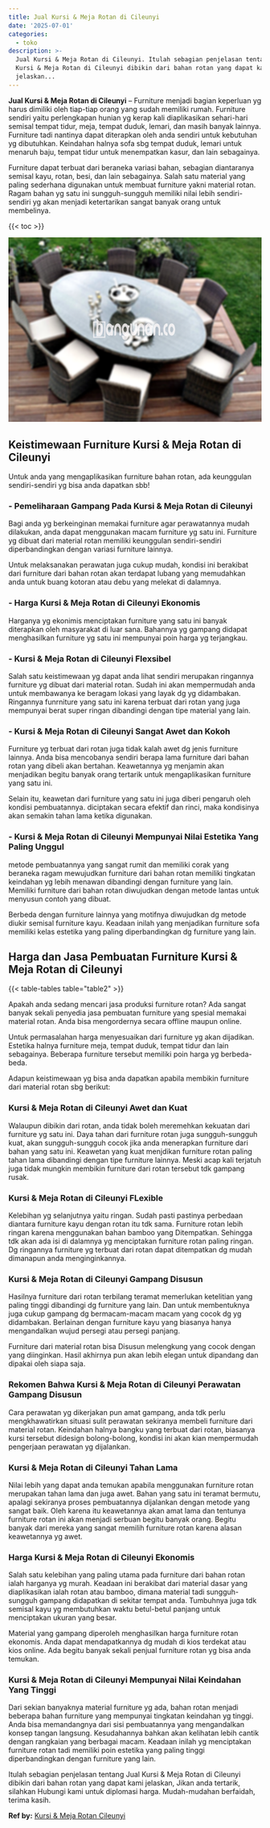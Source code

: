 ```yaml
---
title: Jual Kursi & Meja Rotan di Cileunyi
date: '2025-07-01'
categories:
  - toko
description: >-
  Jual Kursi & Meja Rotan di Cileunyi. Itulah sebagian penjelasan tentang Jual
  Kursi & Meja Rotan di Cileunyi dibikin dari bahan rotan yang dapat kami
  jelaskan...
---
```


**Jual Kursi & Meja Rotan di Cileunyi** – Furniture menjadi bagian keperluan yg harus dimiliki oleh tiap-tiap orang yang sudah memiliki rumah. Furniture sendiri yaitu perlengkapan hunian yg kerap kali diaplikasikan sehari-hari semisal tempat tidur, meja, tempat duduk, lemari, dan masih banyak lainnya. Furniture tadi nantinya dapat diterapkan oleh anda sendiri untuk kebutuhan yg dibutuhkan. Keindahan halnya sofa sbg tempat duduk, lemari untuk menaruh baju, tempat tidur untuk menempatkan kasur, dan lain sebagainya.

Furniture dapat terbuat dari beraneka variasi bahan, sebagian diantaranya semisal kayu, rotan, besi, dan lain sebagainya. Salah satu material yang paling sederhana digunakan untuk membuat furniture yakni material rotan. Ragam bahan yg satu ini sungguh-sungguh memiliki nilai lebih sendiri-sendiri yg akan menjadi ketertarikan sangat banyak orang untuk membelinya.

{{< toc >}}

![Jual Kursi & Meja Rotan di Cileunyi](/images/kursi-meja-rotan-murah10.png)

## Keistimewaan Furniture Kursi & Meja Rotan di Cileunyi

Untuk anda yang mengaplikasikan furniture bahan rotan, ada keunggulan sendiri-sendiri yg bisa anda dapatkan sbb!

### \- Pemeliharaan Gampang Pada Kursi & Meja Rotan di Cileunyi

Bagi anda yg berkeinginan memakai furniture agar perawatannya mudah dilakukan, anda dapat menggunakan macam furniture yg satu ini. Furniture yg dibuat dari material rotan memiliki keunggulan sendiri-sendiri diperbandingkan dengan variasi furniture lainnya.

Untuk melaksanakan perawatan juga cukup mudah, kondisi ini berakibat dari furniture dari bahan rotan akan terdapat lubang yang memudahkan anda untuk buang kotoran atau debu yang melekat di dalamnya.

### \- Harga Kursi & Meja Rotan di Cileunyi Ekonomis

Harganya yg ekonimis menciptakan furniture yang satu ini banyak diterapkan oleh masyarakat di luar sana. Bahannya yg gampang didapat menghasilkan furniture yg satu ini mempunyai poin harga yg terjangkau.

### \- Kursi & Meja Rotan di Cileunyi Flexsibel

Salah satu keistimewaan yg dapat anda lihat sendiri merupakan ringannya furniture yg dibuat dari material rotan. Sudah ini akan mempermudah anda untuk membawanya ke beragam lokasi yang layak dg yg didambakan. Ringannya funrniture yang satu ini karena terbuat dari rotan yang juga mempunyai berat super ringan dibandingi dengan tipe material yang lain.

### \- Kursi & Meja Rotan di Cileunyi Sangat Awet dan Kokoh

Furniture yg terbuat dari rotan juga tidak kalah awet dg jenis furniture lainnya. Anda bisa mencobanya sendiri berapa lama furniture dari bahan rotan yang dibeli akan bertahan. Keawetannya yg menjamin akan menjadikan begitu banyak orang tertarik untuk mengaplikasikan furniture yang satu ini.

Selain itu, keawetan dari furniture yang satu ini juga diberi pengaruh oleh kondisi pembuatannya. diciptakan secara efektif dan rinci, maka kondisinya akan semakin tahan lama ketika digunakan.

### \- Kursi & Meja Rotan di Cileunyi Mempunyai Nilai Estetika Yang Paling Unggul

metode pembuatannya yang sangat rumit dan memiliki corak yang beraneka ragam mewujudkan furniture dari bahan rotan memiliki tingkatan keindahan yg lebih menawan dibandingi dengan furniture yang lain. Memiliki furniture dari bahan rotan diwujudkan dengan metode lantas untuk menyusun contoh yang dibuat.

Berbeda dengan furniture lainnya yang motifnya diwujudkan dg metode diukir semisal furniture kayu. Keadaan inilah yang menjadikan furniture sofa memiliki kelas estetika yang paling diperbandingkan dg furniture yang lain.

## Harga dan Jasa Pembuatan Furniture Kursi & Meja Rotan di Cileunyi

{{< table-tables table="table2" >}}

Apakah anda sedang mencari jasa produksi furniture rotan? Ada sangat banyak sekali penyedia jasa pembuatan furniture yang spesial memakai material rotan. Anda bisa mengordernya secara offline maupun online.

Untuk permasalahan harga menyesuaikan dari furniture yg akan dijadikan. Estetika halnya furniture meja, tempat duduk, tempat tidur dan lain sebagainya. Beberapa furniture tersebut memiliki poin harga yg berbeda-beda.

Adapun keistimewaan yg bisa anda dapatkan apabila membikin furniture dari material rotan sbg berikut:

### Kursi & Meja Rotan di Cileunyi Awet dan Kuat

Walaupun dibikin dari rotan, anda tidak boleh meremehkan kekuatan dari furniture yg satu ini. Daya tahan dari furniture rotan juga sungguh-sungguh kuat, akan sungguh-sungguh cocok jika anda menerapkan furniture dari bahan yang satu ini. Keawetan yang kuat menjdikan furniture rotan paling tahan lama dibandingi dengan tipe furniture lainnya. Meski acap kali terjatuh juga tidak mungkin membikin furniture dari rotan tersebut tdk gampang rusak.

### Kursi & Meja Rotan di Cileunyi FLexible

Kelebihan yg selanjutnya yaitu ringan. Sudah pasti pastinya perbedaan diantara furniture kayu dengan rotan itu tdk sama. Furniture rotan lebih ringan karena menggunakan bahan bamboo yang Ditempatkan. Sehingga tdk akan ada isi di dalamnya yg menciptakan furniture rotan paling ringan. Dg ringannya furniture yg terbuat dari rotan dapat ditempatkan dg mudah dimanapun anda menginginkannya.

### Kursi & Meja Rotan di Cileunyi Gampang Disusun

Hasilnya furniture dari rotan terbilang teramat memerlukan ketelitian yang paling tinggi dibandingi dg furniture yang lain. Dan untuk membentuknya juga cukup gampang dg bermacam-macam macam yang cocok dg yg didambakan. Berlainan dengan furniture kayu yang biasanya hanya mengandalkan wujud persegi atau persegi panjang.

Furniture dari material rotan bisa Disusun melengkung yang cocok dengan yang diinginkan. Hasil akhirnya pun akan lebih elegan untuk dipandang dan dipakai oleh siapa saja.

### Rekomen Bahwa Kursi & Meja Rotan di Cileunyi Perawatan Gampang Disusun

Cara perawatan yg dikerjakan pun amat gampang, anda tdk perlu mengkhawatirkan situasi sulit perawatan sekiranya membeli furniture dari material rotan. Keindahan halnya bangku yang terbuat dari rotan, biasanya kursi tersebut didesign bolong-bolong, kondisi ini akan kian mempermudah pengerjaan perawatan yg dijalankan.

### Kursi & Meja Rotan di Cileunyi Tahan Lama

Nilai lebih yang dapat anda temukan apabila menggunakan furniture rotan merupakan tahan lama dan juga awet. Bahan yang satu ini teramat bermutu, apalagi sekiranya proses pembuatannya dijalankan dengan metode yang sangat baik. Oleh karena itu keawetannya akan amat lama dan tentunya furniture rotan ini akan menjadi serbuan begitu banyak orang. Begitu banyak dari mereka yang sangat memilih furniture rotan karena alasan keawetannya yg awet.

### Harga Kursi & Meja Rotan di Cileunyi Ekonomis

Salah satu kelebihan yang paling utama pada furniture dari bahan rotan ialah harganya yg murah. Keadaan ini berakibat dari material dasar yang diaplikasikan ialah rotan atau bamboo, dimana material tadi sungguh-sungguh gampang didapatkan di sekitar tempat anda. Tumbuhnya juga tdk semisal kayu yg membutuhkan waktu betul-betul panjang untuk menciptakan ukuran yang besar.

Material yang gampang diperoleh menghasilkan harga furniture rotan ekonomis. Anda dapat mendapatkannya dg mudah di kios terdekat atau kios online. Ada begitu banyak sekali penjual furniture rotan yg bisa anda temukan.

### Kursi & Meja Rotan di Cileunyi Mempunyai Nilai Keindahan Yang Tinggi

Dari sekian banyaknya material furniture yg ada, bahan rotan menjadi beberapa bahan furniture yang mempunyai tingkatan keindahan yg tinggi. Anda bisa memandangnya dari sisi pembuatannya yang mengandalkan konsep tangan langsung. Kesudahannya bahkan akan kelihatan lebih cantik dengan rangkaian yang berbagai macam. Keadaan inilah yg menciptakan furniture rotan tadi memiliki poin estetika yang paling tinggi diperbandingkan dengan furniture yang lain.

Itulah sebagian penjelasan tentang Jual Kursi & Meja Rotan di Cileunyi dibikin dari bahan rotan yang dapat kami jelaskan, Jikan anda tertarik, silahkan Hubungi kami untuk diplomasi harga. Mudah-mudahan berfaidah, terima kasih.

**Ref by:** [Kursi & Meja Rotan Cileunyi](https://id.wikipedia.org/wiki/Kursi)
